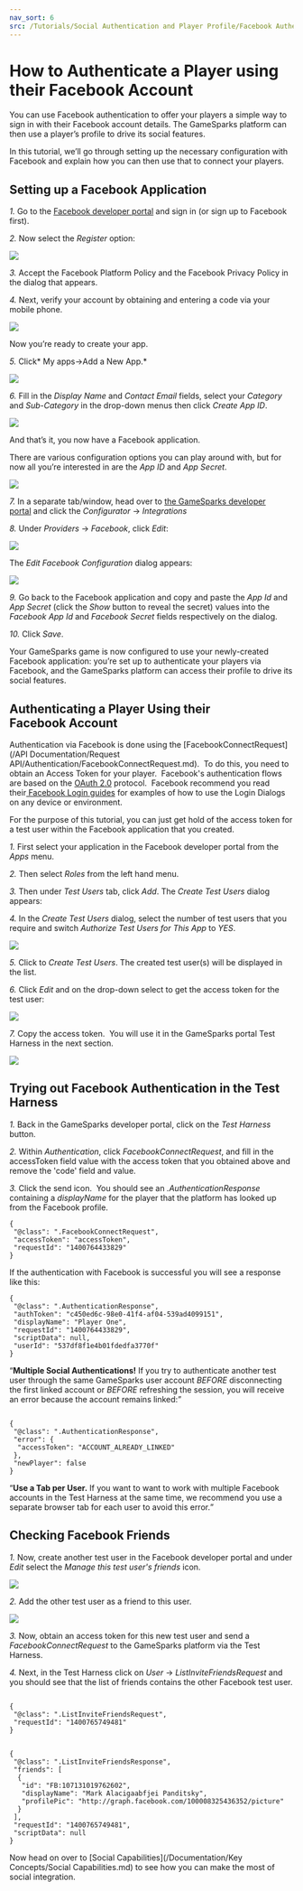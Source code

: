 ```yaml
---
nav_sort: 6
src: /Tutorials/Social Authentication and Player Profile/Facebook Authentication.md
---
```


# How to Authenticate a Player using their Facebook Account

You can use Facebook authentication to offer your players a simple way to sign in with their Facebook account details. The GameSparks platform can then use a player’s profile to drive its social features.

In this tutorial, we’ll go through setting up the necessary configuration with Facebook and explain how you can then use that to connect your players.

## Setting up a Facebook Application

*1.* Go to the [Facebook developer portal](https://developers.facebook.com/) and sign in (or sign up to Facebook first).

*2.* Now select the *Register* option:

![](img/AuthFB/22.png)

*3.* Accept the Facebook Platform Policy and the Facebook Privacy Policy in the dialog that appears.

*4.* Next, verify your account by obtaining and entering a code via your mobile phone.

![](img/AuthFB/23.png)

Now you’re ready to create your app.

*5.* Click* My apps->Add a New App.*

![](img/AuthFB/17.png)

*6.* Fill in the *Display Name* and *Contact Email* fields, select your *Category* and *Sub-Category* in the drop-down menus then click *Create App ID*.

![](img/AuthFB/19.png)

And that’s it, you now have a Facebook application.

There are various configuration options you can play around with, but for now all you’re interested in are the *App ID* and *App Secret*.

![](img/AuthFB/18.png)

*7.* In a separate tab/window, head over to [the GameSparks developer portal](https://portal.gamesparks.net/) and click the *Configurator* -> *Integrations*

*8.* Under *Providers* -> *Facebook*, click *Edit*:

![](img/AuthFB/13.png)

The *Edit Facebook Configuration* dialog appears:

![](img/AuthFB/14.png)


*9.* Go back to the Facebook application and copy and paste the *App Id* and *App Secret* (click the *Show* button to reveal the secret) values into the *Facebook App Id* and *Facebook Secret* fields respectively on the dialog.

*10.* Click *Save*.

Your GameSparks game is now configured to use your newly-created Facebook application: you’re set up to authenticate your players via Facebook, and the GameSparks platform can access their profile to drive its social features.

## Authenticating a Player Using their Facebook Account

Authentication via Facebook is done using the [FacebookConnectRequest](/API Documentation/Request API/Authentication/FacebookConnectRequest.md).  To do this, you need to obtain an Access Token for your player.  Facebook's authentication flows are based on the [OAuth 2.0](http://tools.ietf.org/html/draft-ietf-oauth-v2) protocol.  Facebook recommend you read their[ Facebook Login guides](https://developers.facebook.com/docs/facebook-login/) for examples of how to use the Login Dialogs on any device or environment.

For the purpose of this tutorial, you can just get hold of the access token for a test user within the Facebook application that you created.

*1.* First select your application in the Facebook developer portal from the *Apps* menu.

*2.* Then select *Roles* from the left hand menu.

*3.* Then under *Test Users* tab, click *Add*. The *Create Test Users* dialog appears:

*4.* In the *Create Test Users* dialog, select the number of test users that you require and switch *Authorize Test Users for This App* to *YES*.

![](img/AuthFB/20.png)

*5.* Click to *Create Test Users*. The created test user(s) will be displayed in the list.

*6.* Click *Edit* and on the drop-down select to get the access token for the test user:

![](img/AuthFB/21.png)

*7.* Copy the access token.  You will use it in the GameSparks portal Test Harness in the next section.

![](img/AuthFB/10.png)

## Trying out Facebook Authentication in the Test Harness

*1.* Back in the GameSparks developer portal, click on the *Test Harness* button.

*2.* Within *Authentication*, click *FacebookConnectRequest*, and fill in the accessToken field value with the access token that you obtained above and remove the 'code' field and value.

*3.* Click the send icon.  You should see an *.AuthenticationResponse* containing a *displayName* for the player that the platform has looked up from the Facebook profile.

```    
{
 "@class": ".FacebookConnectRequest",
 "accessToken": "accessToken",
 "requestId": "1400764433829"
}
```  

If the authentication with Facebook is successful you will see a response like this:

```    
{
 "@class": ".AuthenticationResponse",
 "authToken": "c450ed6c-98e0-41f4-af04-539ad4099151",
 "displayName": "Player One",
 "requestId": "1400764433829",
 "scriptData": null,
 "userId": "537df8f1e4b01fdedfa3770f"
}

```

<q>**Multiple Social Authentications!** If you try to authenticate another test user through the same GameSparks user account *BEFORE* disconnecting the first linked account or *BEFORE* refreshing the session, you will receive an error because the account remains linked:</q>

```

{
 "@class": ".AuthenticationResponse",
 "error": {
  "accessToken": "ACCOUNT_ALREADY_LINKED"
 },
 "newPlayer": false
}

```

<q>**Use a Tab per User.** If you want to want to work with multiple Facebook accounts in the Test Harness at the same time, we recommend you use a separate browser tab for each user to avoid this error.</q>

## Checking Facebook Friends

*1.* Now, create another test user in the Facebook developer portal and under *Edit* select the *Manage this test user's friends* icon.

![](img/AuthFB/15.png)

*2.* Add the other test user as a friend to this user.

![](img/AuthFB/16.png)

*3.* Now, obtain an access token for this new test user and send a *FacebookConnectRequest* to the GameSparks platform via the Test Harness.

*4.* Next, in the Test Harness click on *User* -> *ListInviteFriendsRequest* and you should see that the list of friends contains the other Facebook test user.

```

{
 "@class": ".ListInviteFriendsRequest",
 "requestId": "1400765749481"
}

```

```

{
 "@class": ".ListInviteFriendsResponse",
 "friends": [
  {
   "id": "FB:107131019762602",
   "displayName": "Mark Alacigaabfjei Panditsky",
   "profilePic": "http://graph.facebook.com/100008325436352/picture"
  }
 ],
 "requestId": "1400765749481",
 "scriptData": null
}

```

Now head on over to [Social Capabilities](/Documentation/Key Concepts/Social Capabilities.md) to see how you can make the most of social integration.
